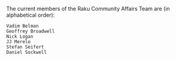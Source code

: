 The current members of the Raku Community Affairs Team are (in alphabetical order):

    Vadim Belman
    Geoffrey Broadwell
    Nick Logan
    JJ Merelo
    Stefan Seifert
    Daniel Sockwell
